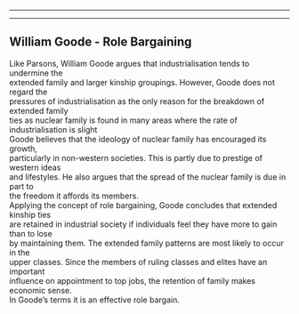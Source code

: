







***
***

## William Goode  - Role Bargaining
Like Parsons, William Goode argues that industrialisation tends to undermine the  
extended family and larger kinship groupings. However, Goode does not regard the  
pressures of industrialisation as the only reason for the breakdown of extended family  
ties as nuclear family is found in many areas where the rate of industrialisation is slight  
Goode believes that the ideology of nuclear family has encouraged its growth,  
particularly in non-western societies. This is partly due to prestige of western ideas  
and lifestyles. He also argues that the spread of the nuclear family is due in part to  
the freedom it affords its members.  
Applying the concept of role bargaining, Goode concludes that extended kinship ties  
are retained in industrial society if individuals feel they have more to gain than to lose  
by maintaining them. The extended family patterns are most likely to occur in the  
upper classes. Since the members of ruling classes and elites have an important  
influence on appointment to top jobs, the retention of family makes economic sense.  
In Goode’s terms it is an effective role bargain.